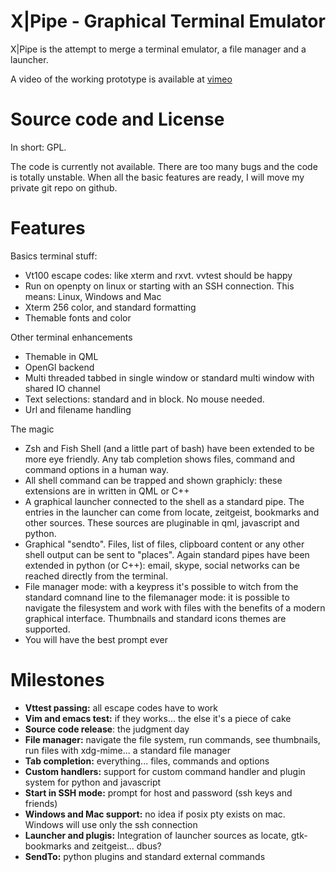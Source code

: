 X|Pipe - Graphical Terminal Emulator
==========

X|Pipe is the attempt to merge a terminal emulator, a file manager and a launcher.


A video of the working prototype is available at [vimeo](https://vimeo.com/68400623/)

Source code and License
==========

In short: GPL.


The code is currently not available. There are too many bugs and the code is totally unstable. When all the basic features are ready, I will move my private git repo on github.

Features
==========

Basics terminal stuff:

* Vt100 escape codes: like xterm and rxvt. vvtest should be happy
* Run on openpty on linux or starting with an SSH connection. This means: Linux, Windows and Mac
* Xterm 256 color, and standard formatting
* Themable fonts and color

Other terminal enhancements
* Themable in QML
* OpenGl backend
* Multi threaded tabbed in single window or standard multi window with shared IO channel
* Text selections: standard and in block. No mouse needed.
* Url and filename handling

The magic

* Zsh and Fish Shell (and a little part of bash) have been extended to be more eye friendly. Any tab completion shows files, command and command options in a human way.
* All shell command can be trapped and shown graphicly: these extensions are in written in QML or C++ 
* A graphical launcher connected to the shell as a standard pipe. The entries in the launcher can come from locate, zeitgeist, bookmarks and other sources. These sources are pluginable in qml, javascript and python.
* Graphical "sendto". Files, list of files, clipboard content or any other shell output can be sent to "places". Again standard pipes have been extended in python (or C++): email, skype, social networks can be reached directly from the terminal.
* File manager mode: with a keypress it's possible to witch from the standard comnand line to the filemanager mode: it is possible to navigate the filesystem and work with files with the benefits of a modern graphical interface. Thumbnails and standard icons themes are supported.
* You will have the best prompt ever

Milestones
==========

* **Vttest passing:** all escape codes have to work
* **Vim and emacs test:** if they works... the else it's a piece of cake
* **Source code release**: the judgment day 
* **File manager:** navigate the file system, run commands, see thumbnails, run files with xdg-mime... a standard  file manager
* **Tab completion:** everything... files, commands and options
* **Custom handlers:** support for custom command handler and plugin system for python and javascript  
* **Start in SSH mode:** prompt for host and password (ssh keys and friends)
* **Windows and Mac support:** no idea if posix pty exists on mac. Windows will use only the ssh connection
* **Launcher and plugis:** Integration of launcher sources as locate, gtk-bookmarks and zeitgeist... dbus?
* **SendTo:** python plugins and standard external commands


